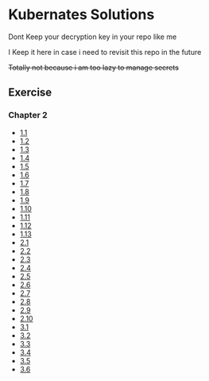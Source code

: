 # Kubernates Solutions
Dont Keep your decryption key in your repo like me

I Keep it here in case i need to revisit this repo in the future

~~Totally not because i am too lazy to manage secrets~~
## Exercise
### Chapter 2
- [1.1](https://github.com/skinatro/kmooc-fi/tree/1.1/log_output)
- [1.2](https://github.com/skinatro/kmooc-fi/tree/1.2/todo_app)
- [1.3](https://github.com/skinatro/kmooc-fi/tree/1.3/log_output)
- [1.4](https://github.com/skinatro/kmooc-fi/tree/1.4/todo_app)
- [1.5](https://github.com/skinatro/kmooc-fi/tree/1.5/todo_app)
- [1.6](https://github.com/skinatro/kmooc-fi/tree/1.6/todo_app)
- [1.7](https://github.com/skinatro/kmooc-fi/tree/1.7/log_output)
- [1.8](https://github.com/skinatro/kmooc-fi/tree/1.8/todo_app)
- [1.9](https://github.com/skinatro/kmooc-fi/tree/1.9/ping_pong_app)
- [1.10](https://github.com/skinatro/kmooc-fi/tree/1.10/log_output)
- [1.11](https://github.com/skinatro/kmooc-fi/tree/1.11/apps)
- [1.12](https://github.com/skinatro/kmooc-fi/tree/1.12/todo_app)
- [1.13](https://github.com/skinatro/kmooc-fi/tree/1.13/todo_app)
- [2.1](https://github.com/skinatro/kmooc-fi/tree/2.1/apps)
- [2.2](https://github.com/skinatro/kmooc-fi/tree/2.2/todo_app)
- [2.3](https://github.com/skinatro/kmooc-fi/tree/2.3/apps)
- [2.4](https://github.com/skinatro/kmooc-fi/tree/2.4/todo_app)
- [2.5](https://github.com/skinatro/kmooc-fi/tree/2.5/apps)
- [2.6](https://github.com/skinatro/kmooc-fi/tree/2.6/todo_app)
- [2.7](https://github.com/skinatro/kmooc-fi/tree/2.7/apps)
- [2.8](https://github.com/skinatro/kmooc-fi/tree/2.8/todo_app)
- [2.9](https://github.com/skinatro/kmooc-fi/tree/2.9/reminder)
- [2.10](https://github.com/skinatro/kmooc-fi/tree/2.10/todo_app)
- [3.1](https://github.com/skinatro/kmooc-fi/tree/3.1/apps)
- [3.2](https://github.com/skinatro/kmooc-fi/tree/3.2/apps)
- [3.3](https://github.com/skinatro/kmooc-fi/tree/3.3/apps)
- [3.4](https://github.com/skinatro/kmooc-fi/tree/3.4/apps)
- [3.5](https://github.com/skinatro/kmooc-fi/tree/3.5/todo_app)
- [3.6](https://github.com/skinatro/kmooc-fi/tree/3.6/project)